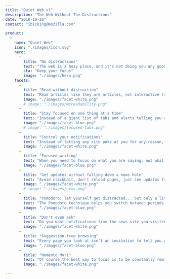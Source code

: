 ```yaml
---
title: "Quiet Web v1"
description: "The Web Without The Distractions"
date: "2010-10-26"
contact: "ibicking@mozilla.com"

product:
  -
    name: "Quiet Web"
    icon: "./images/icon.svg"
    hero:
      -
        title: "No distractions"
        text: "The web is a busy place, and it's not doing you any good. Experience it in a way that helps you stay focused and calm."
        cta: "Keep your focus"
        image: "./images/hero.png"
    facets:
      -
        title: "Read without distraction"
        text: "Read articles like they are articles, not interactive (and manipulative) experiences."
        image: "./images/facet-white.png"
        # image: "./images/mcreadability.png"
      -
        title: "Stay focused on one thing at a time"
        text: "Instead of a giant list of tabs and alerts telling you what we aren't doing, automatically focus on the one thing you are doing right now."
        image: "./images/facet-blue.png"
        # image: "./images/focused-tabs.png"
      -
        title: "Control your notifications"
        text: "Instead of letting any site poke at you for any reason, notifications are kept to a minimum and batched."
        image: "./images/facet-white.png"
      -
        title: "Focused writing"
        text: "When you need to focus on what you are saying, not what people are saying to you, enter focused writing mode."
        image: "./images/facet-blue.png"
      -
        title: "Get updates without falling down a news hole"
        text: "Avoid clickbait, don't reload pages, just see updates from the sites you trust"
        image: "./images/facet-white.png"
        # image: "./images/news.png"
      -
        title: "Pomodoro: let yourself get distracted... but only a little bit"
        text: "The Pomodoro technique helps you switch between periods of focused work and letting yourself relax"
        image: "./images/facet-blue.png"
      -
        title: "Don't even ask"
        text: "Do you want notifications from the news site you visited once? Do you want videos to autoplay? We'll stop even asking."
        image: "./images/facet-white.png"
      -
        title: "Suggestion-free browsing"
        text: "Every page you look at isn't an invitation to tell you what you should look at next. Remove suggested content, and do what YOU want to do next."
        image: "./images/facet-blue.png"
      -
        title: "Memento Mori"
        text: "Of course the best way to focus is to be constantly reminded that life is fleeting and we must capture everything we can from each moment. Enter your age and each new tab will contain a countdown timer of your life."
        image: "./images/facet-white.png"

---
```

